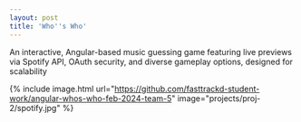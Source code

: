 ```yaml
---
layout: post
title: 'Who''s Who'
---
```


An interactive, Angular-based music guessing game featuring live previews via Spotify API, OAuth security, and diverse gameplay options, designed for scalability

{% include image.html url="https://github.com/fasttrackd-student-work/angular-whos-who-feb-2024-team-5" image="projects/proj-2/spotify.jpg" %}
